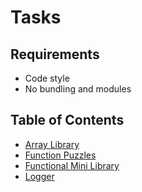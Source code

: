 # Tasks

## Requirements

* Code style
* No bundling and modules

## Table of Contents

* [Array Library](./array-library/readme.md)
* [Function Puzzles](./function-puzzles/readme.md)
* [Functional Mini Library](./functional-mini-library/readme.md)
* [Logger](./logger/readme.md)

